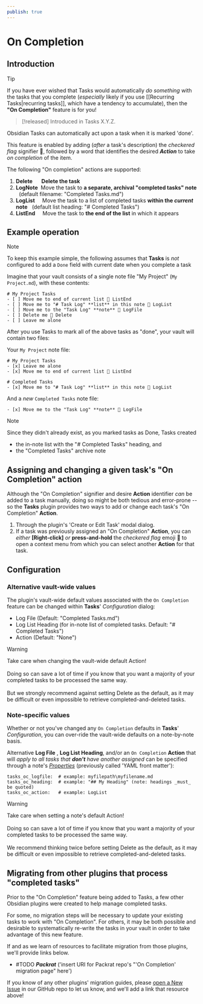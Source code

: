 ```yaml
---
publish: true
---
```


# On Completion

## Introduction

> [!tip]
> If you have ever wished that Tasks would automatically *do something* with the tasks that you complete (*especially* likely if you use [[Recurring Tasks|recurring tasks]], which have a tendency to accumulate), then the **"On Completion"** feature is for you!

> [!released]
> Introduced in Tasks X.Y.Z.

Obsidian Tasks can automatically act upon a task when it is marked 'done'.

This feature is enabled by adding (*after* a task's description) the *checkered flag* signifier 🏁, followed by a word that identifies the desired ***Action*** to take *on completion* of the item.

The following "On completion" actions are supported:

1. **Delete** &nbsp;&nbsp;&nbsp;&nbsp;&nbsp;**Delete the task**
2. **LogNote** &nbsp;Move the task to **a separate, archival "completed tasks" note** &nbsp;&nbsp;(default filename:  "Completed Tasks.md")
3. **LogList** &nbsp;&nbsp;&nbsp;&nbsp;Move the task to a list of completed tasks **within the *current* note** &nbsp;&nbsp;(default list heading:  "# Completed Tasks")
4. **ListEnd** &nbsp;&nbsp;&nbsp;&nbsp;Move the task to **the end of the list** in which it appears

## Example operation

> [!note]
> To keep this example simple, the following assumes that **Tasks** is *not* configured to add a `Done` field with current date when you complete a task

Imagine that your vault consists of a single note file "My Project" (`My Project.md`), with these contents:

```text
# My Project Tasks
- [ ] Move me to end of current list 🏁 ListEnd
- [ ] Move me to "# Task Log" **list** in this note 🏁 LogList
- [ ] Move me to the "Task Log" **note** 🏁 LogFile
- [ ] Delete me 🏁 Delete
- [ ] Leave me alone
```

After you use Tasks to mark all of the above tasks as "done", your vault will contain two files:

Your `My Project` note file:

```text
# My Project Tasks
- [x] Leave me alone
- [x] Move me to end of current list 🏁 ListEnd

# Completed Tasks
- [x] Move me to "# Task Log" **list** in this note 🏁 LogList
```

And a *new* `Completed Tasks` note file:

```text
- [x] Move me to the "Task Log" **note** 🏁 LogFile
```

> [!note]
> Since they didn't already exist, as you marked tasks as Done, Tasks created
>
> - the in-note list with the "# Completed Tasks" heading, and
> - the "Completed Tasks" archive note

## Assigning and changing a given task's "On Completion" action

Although the "On Completion" signifier and desire **Action** identifier *can* be added to a task manually, doing so might be both tedious and error-prone -- so the **Tasks** plugin provides two ways to add or change each task's "On Completion" **Action**.

1. Through the plugin's 'Create or Edit Task' modal dialog.
2. If a task was previously assigned an "On Completion" **Action**, you can *either* **\[Right-click\]** *or* **press-and-hold** the *checkered flag* emoji 🏁 to open a context menu from which you can select another **Action** for that task.

## Configuration

### Alternative vault-wide values

The plugin's vault-wide default values associated with the `On Completion` feature can be changed within **Tasks**' *Configuration* dialog:

- Log File (Default: "Completed Tasks.md")
- Log List Heading (for in-note list of completed tasks.  Default: "# Completed Tasks")
- Action (Default: "None")

> [!Warning]
> Take care when changing the vault-wide default Action!<br><br>
> Doing so can save a lot of time if you know that you want a majority of your completed tasks to be processed the same way.<br><br>
> But we strongly recommend against setting Delete as the default, as it may be difficult or even impossible to retrieve completed-and-deleted tasks.

### Note-specific values

Whether or not you've changed any `On Completion` defaults in **Tasks**' *Configuration*, you can over-ride the vault-wide defaults on a note-by-note basis.

Alternative **Log File** , **Log List Heading**, and/or an `On Completion` **Action** that will *apply to all tasks that **don't** have another assigned* can be specified through a note's [*Properties*](https://help.obsidian.md/Editing+and+formatting/Properties) (previously called 'YAML front matter'):

```text
tasks_oc_logfile:  # example: myfilepath\myfilename.md
tasks_oc_heading:  # example: "## My Heading" (note: headings _must_ be quoted)
tasks_oc_action:   # example: LogList
```

> [!Warning]
> Take care when setting a note's default Action!<br><br>
> Doing so can save a lot of time if you know that you want a majority of your completed tasks to be processed the same way.<br><br>
> We recommend thinking twice before setting Delete as the default, as it may be difficult or even impossible to retrieve completed-and-deleted tasks.

## Migrating from other plugins that process "completed tasks"

Prior to the "On Completion" feature being added to Tasks, a few other Obsidian plugins were created to help manage completed tasks.

For some, no migration steps will be necessary to update your existing tasks to work with "On Completion". For others, it may be both possible and desirable to systematically re-write the tasks in your vault in order to take advantage of this new feature.

If and as we learn of resources to facilitate migration from those plugins, we'll provide links below.

- #TODO ***Packrat*** ('insert URI for Packrat repo's "'On Completion' migration page" here')

If you know of any other plugins' migration guides, please [open a New Issue](https://github.com/obsidian-tasks-group/obsidian-tasks/issues) in our GitHub repo to let us know, and we'll add a link that resource above!
